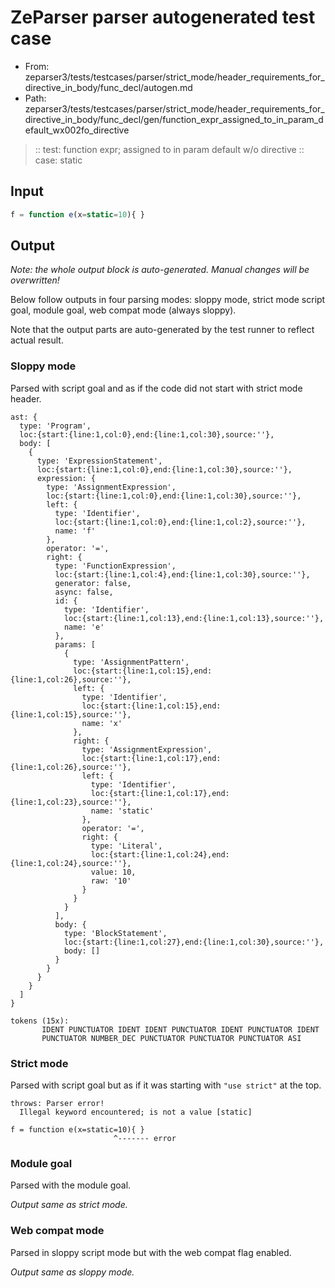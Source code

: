 # ZeParser parser autogenerated test case

- From: zeparser3/tests/testcases/parser/strict_mode/header_requirements_for_directive_in_body/func_decl/autogen.md
- Path: zeparser3/tests/testcases/parser/strict_mode/header_requirements_for_directive_in_body/func_decl/gen/function_expr_assigned_to_in_param_default_wx002fo_directive

> :: test: function expr; assigned to in param default w/o directive
> :: case: static

## Input


`````js
f = function e(x=static=10){ }
`````

## Output

_Note: the whole output block is auto-generated. Manual changes will be overwritten!_

Below follow outputs in four parsing modes: sloppy mode, strict mode script goal, module goal, web compat mode (always sloppy).

Note that the output parts are auto-generated by the test runner to reflect actual result.

### Sloppy mode

Parsed with script goal and as if the code did not start with strict mode header.

`````
ast: {
  type: 'Program',
  loc:{start:{line:1,col:0},end:{line:1,col:30},source:''},
  body: [
    {
      type: 'ExpressionStatement',
      loc:{start:{line:1,col:0},end:{line:1,col:30},source:''},
      expression: {
        type: 'AssignmentExpression',
        loc:{start:{line:1,col:0},end:{line:1,col:30},source:''},
        left: {
          type: 'Identifier',
          loc:{start:{line:1,col:0},end:{line:1,col:2},source:''},
          name: 'f'
        },
        operator: '=',
        right: {
          type: 'FunctionExpression',
          loc:{start:{line:1,col:4},end:{line:1,col:30},source:''},
          generator: false,
          async: false,
          id: {
            type: 'Identifier',
            loc:{start:{line:1,col:13},end:{line:1,col:13},source:''},
            name: 'e'
          },
          params: [
            {
              type: 'AssignmentPattern',
              loc:{start:{line:1,col:15},end:{line:1,col:26},source:''},
              left: {
                type: 'Identifier',
                loc:{start:{line:1,col:15},end:{line:1,col:15},source:''},
                name: 'x'
              },
              right: {
                type: 'AssignmentExpression',
                loc:{start:{line:1,col:17},end:{line:1,col:26},source:''},
                left: {
                  type: 'Identifier',
                  loc:{start:{line:1,col:17},end:{line:1,col:23},source:''},
                  name: 'static'
                },
                operator: '=',
                right: {
                  type: 'Literal',
                  loc:{start:{line:1,col:24},end:{line:1,col:24},source:''},
                  value: 10,
                  raw: '10'
                }
              }
            }
          ],
          body: {
            type: 'BlockStatement',
            loc:{start:{line:1,col:27},end:{line:1,col:30},source:''},
            body: []
          }
        }
      }
    }
  ]
}

tokens (15x):
       IDENT PUNCTUATOR IDENT IDENT PUNCTUATOR IDENT PUNCTUATOR IDENT
       PUNCTUATOR NUMBER_DEC PUNCTUATOR PUNCTUATOR PUNCTUATOR ASI
`````

### Strict mode

Parsed with script goal but as if it was starting with `"use strict"` at the top.

`````
throws: Parser error!
  Illegal keyword encountered; is not a value [static]

f = function e(x=static=10){ }
                       ^------- error
`````


### Module goal

Parsed with the module goal.

_Output same as strict mode._

### Web compat mode

Parsed in sloppy script mode but with the web compat flag enabled.

_Output same as sloppy mode._
